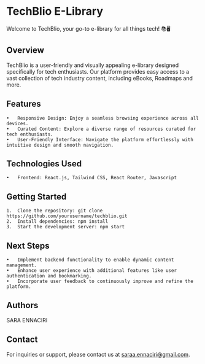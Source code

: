 <h1>TechBlio E-Library</h1>

Welcome to TechBlio, your go-to e-library for all things tech! 📚🖥️

<h2>Overview</h2>

TechBlio is a user-friendly and visually appealing e-library designed specifically for tech enthusiasts. Our platform provides easy access to a vast collection of tech industry content, including eBooks, Roadmaps and more.

<h2>Features</h2>

	•	Responsive Design: Enjoy a seamless browsing experience across all devices.
	•	Curated Content: Explore a diverse range of resources curated for tech enthusiasts.
	•	User-Friendly Interface: Navigate the platform effortlessly with intuitive design and smooth navigation.


<h2>Technologies Used</h2>

	•	Frontend: React.js, Tailwind CSS, React Router, Javascript

<h2>Getting Started</h2>

	1.	Clone the repository: git clone https://github.com/yourusername/techblio.git
	2.	Install dependencies: npm install
	3.	Start the development server: npm start

<h2>Next Steps</h2>

	•	Implement backend functionality to enable dynamic content management.
	•	Enhance user experience with additional features like user authentication and bookmarking.
	•	Incorporate user feedback to continuously improve and refine the platform.

<h2>Authors</h2>
    SARA ENNACIRI

<h2>Contact</h2>

For inquiries or support, please contact us at saraa.ennaciri@gmail.com.


